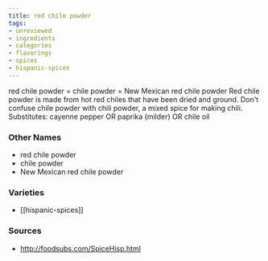 ```yaml
---
title: red chile powder
tags:
- unreviewed
- ingredients
- categories
- flavorings
- spices
- hispanic-spices
---
```

red chile powder = chile powder = New Mexican red chile powder Red chile powder is made from hot red chiles that have been dried and ground. Don't confuse chile powder with chili powder, a mixed spice for making chili. Substitutes: cayenne pepper OR paprika (milder) OR chile oil

### Other Names

* red chile powder
* chile powder
* New Mexican red chile powder

### Varieties

* [[hispanic-spices]]

### Sources
* http://foodsubs.com/SpiceHisp.html
